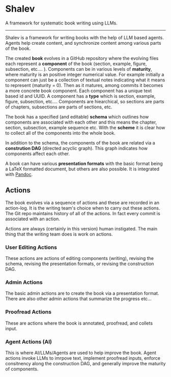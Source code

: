 # Shalev

A framework for systematic book writing using LLMs.

--- 

Shalev is a framework for writing books with the help of LLM based agents. Agents help create content, and synchronize content among various parts of the book. 

The created **book** evolves in a GitHub repository where the evolving files each represent a **component** of the book (section, example, figure, subsection, etc.... ). Components can be in various levels of **maturity**, where maturity is an positive integer numerical value. For example initially a component can just be a collection of textual notes indicating what it means to represent (maturity = 0). Then as it matures, among commits it becomes a more concrete book component. Each component has a unique text based id and UUID. A component has a **type** which is section, example, figure, subsection, etc.... Components are hiearchical, so sections are parts of chapters, subsections are parts of sections, etc.

The book has a specified (and editable) **schema** which outlines how components are associated with each other and this means the chapter, section, subsection, example sequence etc. With the **scheme** it is clear how to collect all of the components into the whole book. 

In addition to the schema, the components of the book are related via a **constrution DAG** (directed acyclic graph). This graph indicates how components affect each other.

A book can have various **presentation formats** with the basic format being a LaTeX formatted document, but others are also possible. It is integrated with [Pandoc](https://pandoc.org/).

## Actions

The book evolves via a sequence of actions and these are recorded in an action-log. It is the writing team's choice when to carry out these actions. The Git repo maintains history of all of the actions. In fact every commit is associated with an action.

Actions are always (certainly in this version) human instigated. The main thing that the writing team does is work on actions.

### User Editing Actions

These actions are actions of editing components (writing), revising the schema, revising the presentation formats, or revising the construction DAG. 

### Admin Actions

The basic admin actions are to create the book via a presentation format. There are also other admin actions that summarize the progress etc...

### Proofread Actions

These are actions where the book is annotated, proofread, and collets input.

### Agent Actions (AI)

This is where AI/LLMs/Agents are used to help improve the book. Agent actions invoke LLMs to imrpove text, implement proofread inputs, enforce consitnency along the construction DAG, and generally improve the maturity of components. 


